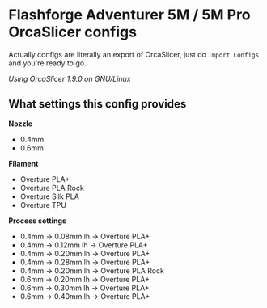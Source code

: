 # Flashforge Adventurer 5M / 5M Pro OrcaSlicer configs

Actually configs are literally an export of OrcaSlicer, just do `Import Configs` and you're ready to go.

*Using OrcaSlicer 1.9.0 on GNU/Linux*


## What settings this config provides

**Nozzle**

- 0.4mm
- 0.6mm


**Filament**

- Overture PLA+
- Overture PLA Rock
- Overture Silk PLA
- Overture TPU


**Process settings**

- 0.4mm -> 0.08mm lh -> Overture PLA+
- 0.4mm -> 0.12mm lh -> Overture PLA+
- 0.4mm -> 0.20mm lh -> Overture PLA+
- 0.4mm -> 0.28mm lh -> Overture PLA+
- 0.4mm -> 0.20mm lh -> Overture PLA Rock
- 0.6mm -> 0.20mm lh -> Overture PLA+
- 0.6mm -> 0.30mm lh -> Overture PLA+
- 0.6mm -> 0.40mm lh -> Overture PLA+
